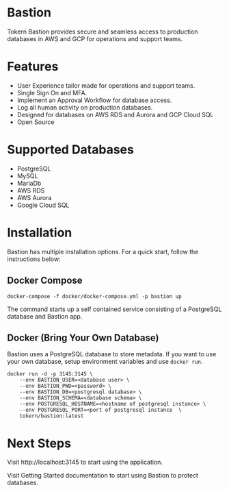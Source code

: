 # Bastion
Tokern Bastion provides secure and seamless access to production databases in 
AWS and GCP for operations and support teams.

# Features

- User Experience tailor made for operations and support teams.
- Single Sign On and MFA.
- Implement an Approval Workflow for database access.
- Log all human activity on production databases.
- Designed for databases on AWS RDS and Aurora and GCP Cloud SQL
- Open Source

# Supported Databases

- PostgreSQL
- MySQL
- MariaDb
- AWS RDS
- AWS Aurora
- Google Cloud SQL

# Installation

Bastion has multiple installation options. For a quick start, follow the 
instructions below:

## Docker Compose

    docker-compose -f docker/docker-compose.yml -p bastion up
    
The command starts up a self contained service consisting of a PostgreSQL
database and Bastion app. 

## Docker (Bring Your Own Database)

Bastion uses a PostgreSQL database to store metadata. If you want to use your
own database, setup environment variables and use `docker run`.

    docker run -d -p 3145:3145 \
        --env BASTION_USER=<database user> \
        --env BASTION_PWD=<password> \
        --env BASTION_DB=<postgresql database> \
        --env BASTION_SCHEMA=<database schema> \
        --env POSTGRESQL_HOSTNAME=<hostname of postgresql instance> \
        --env POSTGRESQL_PORT=<port of postgresql instance  \
        tokern/bastion:latest
     
# Next Steps
Visit http://localhost:3145 to start using the application.

Visit Getting Started documentation to start using Bastion to protect 
databases.
